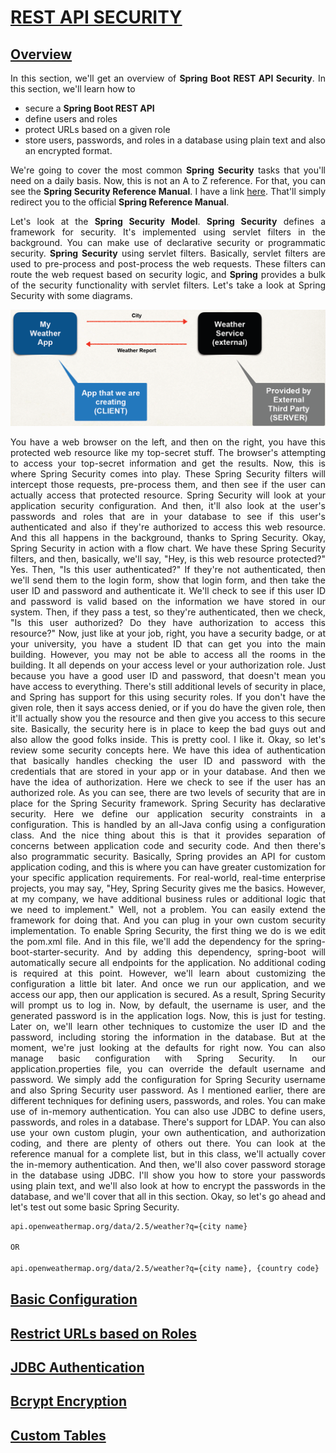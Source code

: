 # [REST API SECURITY]()

## [Overview]()
<div style="text-align:justify">

In this section, we'll get an overview of **Spring Boot REST API Security**.
In this section, we'll learn how to 

* secure a **Spring Boot REST API** 
* define users and roles 
* protect URLs based on a given role
* store users, passwords, and roles in a database using plain text 
and also an encrypted format.

We're going to cover the most common **Spring Security** tasks that you'll need on a daily basis.
Now, this is not an A to Z reference.
For that, you can see the **Spring Security Reference Manual**.
I have a link [here](http://www.luv2code.com/spring-security-reference-manual).
That'll simply redirect you to the official **Spring Reference Manual**.

Let's look at the **Spring Security Model**.
**Spring Security** defines a framework for security.
It's implemented using servlet filters in the background.
You can make use of declarative security or programmatic security.
**Spring Security** using servlet filters.
Basically, servlet filters are used to pre-process and post-process the web requests.
These filters can route the web request based on security logic,
and **Spring** provides a bulk of the security functionality with servlet filters.
Let's take a look at Spring Security with some diagrams.

<div align="center">
    <img src="https://github.com/korhanertancakmak/SPRING-BOOT/blob/master/04-spring-boot-rest-crud/images/image01.png?raw=true" alt="image01">
</div>

You have a web browser on the left, and then on the right,
you have this protected web resource like my top-secret stuff.
The browser's attempting to access your top-secret information and get the results.
Now, this is where Spring Security comes into play.
These Spring Security filters will intercept those requests,
pre-process them, and then see if the user can actually access that protected resource.
Spring Security will look at your application security configuration.
And then, it'll also look at the user's passwords and roles
that are in your database to see if this user's authenticated
and also if they're authorized to access this web resource.
And this all happens in the background, thanks to Spring Security.
Okay, Spring Security in action with a flow chart.
We have these Spring Security filters, and then, basically,
we'll say, "Hey, is this web resource protected?"
Yes. Then, "Is this user authenticated?"
If they're not authenticated, then we'll send them to the login form,
show that login form, and then take the user ID and password and authenticate it.
We'll check to see if this user ID and password is valid
based on the information we have stored in our system.
Then, if they pass a test, so they're authenticated,
then we check, "Is this user authorized?
Do they have authorization to access this resource?"
Now, just like at your job, right,
you have a security badge, or at your university,
you have a student ID that can get you into the main building.
However, you may not be able to access all the rooms in the building.
It all depends on your access level or your authorization role.
Just because you have a good user ID and password,
that doesn't mean you have access to everything.
There's still additional levels of security in place,
and Spring has support for this using security roles.
If you don't have the given role, then it says access denied,
or if you do have the given role, then it'll actually show you the resource
and then give you access to this secure site.
Basically, the security here is in place to keep the bad guys out
and also allow the good folks inside.
This is pretty cool. I like it.
Okay, so let's review some security concepts here.
We have this idea of authentication that basically handles checking the user ID and password
with the credentials that are stored in your app or in your database.
And then we have the idea of authorization.
Here we check to see if the user has an authorized role.
As you can see, there are two levels of security that are in place for the Spring Security framework.
Spring Security has declarative security.
Here we define our application security constraints in a configuration.
This is handled by an all-Java config using a configuration class.
And the nice thing about this is that it provides separation of concerns
between application code and security code.
And then there's also programmatic security.
Basically, Spring provides an API for custom application coding,
and this is where you can have greater customization
for your specific application requirements.
For real-world, real-time enterprise projects, you may say,
"Hey, Spring Security gives me the basics.
However, at my company, we have additional business rules
or additional logic that we need to implement."
Well, not a problem.
You can easily extend the framework for doing that.
And you can plug in your own custom security implementation.
To enable Spring Security, the first thing we do is we edit the pom.xml file.
And in this file, we'll add the dependency for the spring-boot-starter-security.
And by adding this dependency, spring-boot will automatically
secure all endpoints for the application.
No additional coding is required at this point.
However, we'll learn about customizing the configuration a little bit later.
And once we run our application, and we access our app, then our application is secured.
As a result, Spring Security will prompt us to log in.
Now, by default, the username is user,
and the generated password is in the application logs.
Now, this is just for testing.
Later on, we'll learn other techniques to customize the user ID and the password,
including storing the information in the database.
But at the moment, we're just looking at the defaults for right now.
You can also manage basic configuration with Spring Security.
In our application.properties file, you can override the default username and password.
We simply add the configuration for Spring Security username
and also Spring Security user password.
As I mentioned earlier, there are different techniques
for defining users, passwords, and roles.
You can make use of in-memory authentication.
You can also use JDBC to define users, passwords, and roles in a database.
There's support for LDAP.
You can also use your own custom plugin,
your own authentication, and authorization coding,
and there are plenty of others out there.
You can look at the reference manual for a complete list,
but in this class, we'll actually cover the in-memory authentication.
And then, we'll also cover password storage in the database using JDBC.
I'll show you how to store your passwords using plain text,
and we'll also look at how to encrypt the passwords in the database,
and we'll cover that all in this section.
Okay, so let's go ahead and let's test out some basic Spring Security.






```html
api.openweathermap.org/data/2.5/weather?q={city name}

OR

api.openweathermap.org/data/2.5/weather?q={city name}, {country code}
```

</div>

## [Basic Configuration]()
<div style="text-align:justify">

</div>

## [Restrict URLs based on Roles]()
<div style="text-align:justify">

</div>


## [JDBC Authentication]()
<div style="text-align:justify">

</div>


## [Bcrypt Encryption]()
<div style="text-align:justify">

</div>


## [Custom Tables]()
<div style="text-align:justify">

</div>